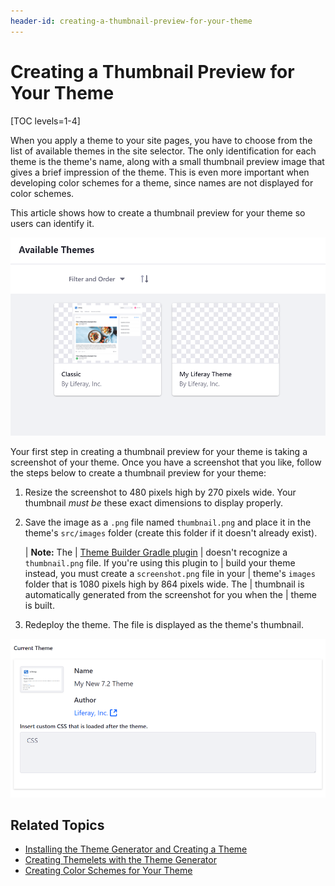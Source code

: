 ```yaml
---
header-id: creating-a-thumbnail-preview-for-your-theme
---
```


# Creating a Thumbnail Preview for Your Theme

[TOC levels=1-4]

When you apply a theme to your site pages, you have to choose from the list of 
available themes in the site selector. The only identification for each theme is 
the theme's name, along with a small thumbnail preview image that gives a brief 
impression of the theme. This is even more important when developing color 
schemes for a theme, since names are not displayed for color schemes. 
 
This article shows how to create a thumbnail preview for your theme so users can 
identify it. 

![Figure 1: Your theme thumbnail is displayed with the rest of the available themes.](../../../../images/theme-dev-theme-thumbnail-default.png)

Your first step in creating a thumbnail preview for your theme is taking a 
screenshot of your theme. Once you have a screenshot that you like, follow the 
steps below to create a thumbnail preview for your theme:

1.  Resize the screenshot to 480 pixels high by 270 pixels wide. Your thumbnail 
    *must be* these exact dimensions to display properly. 

2.  Save the image as a `.png` file named `thumbnail.png` and place it in the
    theme's `src/images` folder (create this folder if it doesn't already 
    exist).

    | **Note:** The 
    | [Theme Builder Gradle plugin](/docs/7-2/reference/-/knowledge_base/r/theme-builder-gradle-plugin) 
    | doesn't recognize a `thumbnail.png` file. If you're using this plugin to 
    | build your theme instead, you must create a `screenshot.png` file in your 
    | theme's `images` folder that is 1080 pixels high by 864 pixels wide. The 
    | thumbnail is automatically generated from the screenshot for you when the 
    | theme is built.

3.  Redeploy the theme. The  file is displayed as the theme's
    thumbnail.

![Figure 2: Your theme thumbnail is displayed with the rest of the available themes.](../../../../images/theme-dev-theme-thumbnail-custom.png)

## Related Topics

- [Installing the Theme Generator and Creating a Theme](/docs/7-2/reference/-/knowledge_base/r/installing-the-theme-generator-and-creating-a-theme)
- [Creating Themelets with the Theme Generator](/docs/7-2/reference/-/knowledge_base/r/creating-themelets-with-the-themes-generator)
- [Creating Color Schemes for Your Theme](/docs/7-2/frameworks/-/knowledge_base/f/creating-color-schemes-for-your-theme)
